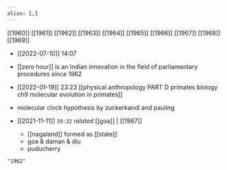 ```yaml
---
alias: [,]
---
```

 [[1960]] [[1961]] [[1962]] [[1963]] [[1964]] [[1965]] [[1966]] [[1967]] [[1968]] [[1969]]

- [[2022-07-10]] 14:07
- [[zero hour]] is an Indian innovation in the field of parliamentary procedures since 1962

- [[2022-01-19]] 23:23 [[physical anthropology PART D primates biology ch9 molecular evolution in primates]]
- molecular clock hypothesis by zuckerkandl and pauling
- [[2021-11-11]]  `19:32` _related_ [[goa]] | [[1987]]
	- [[nagaland]] formed as [[state]]
	- goa & daman & diu
	- puducherry 
```query
"1962"
```